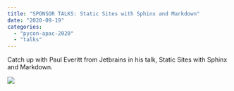 ```yaml
---
title: "SPONSOR TALKS: Static Sites with Sphinx and Markdown"
date: "2020-09-19"
categories: 
  - "pycon-apac-2020"
  - "talks"
---
```


Catch up with Paul Everitt from Jetbrains in his talk, Static Sites with Sphinx and Markdown.

![](https://pyconmy.files.wordpress.com/2020/09/118813036_629136807795321_729848754122576578_o.jpg?w=1024)
